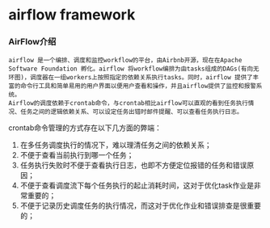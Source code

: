 # airflow framework
### AirFlow介绍
    airflow 是一个编排、调度和监控workflow的平台，由Airbnb开源，现在在Apache Software Foundation 孵化。airflow 将workflow编排为由tasks组成的DAGs(有向无环图)，调度器在一组workers上按照指定的依赖关系执行tasks。同时，airflow 提供了丰富的命令行工具和简单易用的用户界面以便用户查看和操作，并且airflow提供了监控和报警系统。
    Airflow的调度依赖于crontab命令，与crontab相比airflow可以直观的看到任务执行情况、任务之间的逻辑依赖关系、可以设定任务出错时邮件提醒、可以查看任务执行日志。

crontab命令管理的方式存在以下几方面的弊端：
1. 在多任务调度执行的情况下，难以理清任务之间的依赖关系；
2. 不便于查看当前执行到哪一个任务；
3. 任务执行失败时不便于查看执行日志，也即不方便定位报错的任务和错误原因；
4. 不便于查看调度流下每个任务执行的起止消耗时间，这对于优化task作业是非常重要的；
5. 不便于记录历史调度任务的执行情况，而这对于优化作业和错误排查是很重要的；








